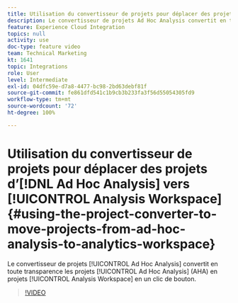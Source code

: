 ```yaml
---
title: Utilisation du convertisseur de projets pour déplacer des projets d’Ad Hoc Analysis vers Analytics Workspace
description: Le convertisseur de projets Ad Hoc Analysis convertit en toute transparence les projets Ad Hoc Analysis (AHA) en projets Analysis Workspace en un clic de bouton.
feature: Experience Cloud Integration
topics: null
activity: use
doc-type: feature video
team: Technical Marketing
kt: 1641
topic: Integrations
role: User
level: Intermediate
exl-id: 04dfc59e-d7a8-4477-bc98-2bd63debf81f
source-git-commit: fe861dfd541c1b9cb3b233fa3f56d55054305fd9
workflow-type: tm+mt
source-wordcount: '72'
ht-degree: 100%

---
```


# Utilisation du convertisseur de projets pour déplacer des projets d’[!DNL Ad Hoc Analysis] vers [!UICONTROL Analysis Workspace] {#using-the-project-converter-to-move-projects-from-ad-hoc-analysis-to-analytics-workspace}

Le convertisseur de projets [!UICONTROL Ad Hoc Analysis] convertit en toute transparence les projets [!UICONTROL Ad Hoc Analysis] (AHA) en projets [!UICONTROL Analysis Workspace] en un clic de bouton.

>[!VIDEO](https://video.tv.adobe.com/v/23118/?quality=12)

